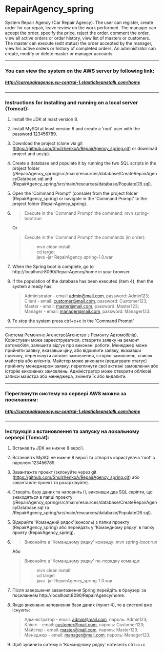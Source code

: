 # RepairAgency_spring

System Repair Agency (Car Repair Agency). The user can register, create order for
car repair, leave review on the work performed. The manager can accept the order, specify the price,
reject the order, comment the order, view all active orders or order history, view list of masters or customers.
The master can execute (edit status) the order accepted by the manager, view his active orders or
history of completed orders. An administrator can create, modify or delete master or manager accounts.
___
### You can view the system on the AWS server by following link:
##### http://carrepairagency.eu-central-1.elasticbeanstalk.com/home
___
### Instructions for installing and running on a local server (Tomcat):

1. Install the JDK at least version 8.
2. Install MySQl at least version 8 and create a 'root' user with the password 123456789.
3. Download the project (clone via git (https://github.com/ShulzhenkoA/RepairAgency_spring.git) or download
project and unzip).
4. Create a database and populate it by running the two SQL scripts in the project folder
(/RepairAgency_spring/src/main/resources/database/CreateRepairAgencyDatabase.sql and
/RepairAgency_spring/src/main/resources/database/PopulateDB.sql).
5. Open the 'Command Prompt' (console) from the project folder (RepairAgency_spring) or navigate in the 'Command Prompt' 
to the project folder (RepairAgency_spring).
6. > Execute in the 'Command Prompt' the command: mvn spring-boot:run
   
   Or

   > Execute in the 'Command Prompt' the commands (in order):
   >> mvn clean install  
   >> cd target  
   >> java -jar RepairAgency_spring-1.0.war
7. When the Spring boot is complete, go to http://localhost:8090/RepairAgency/home in your browser.
8. If the population of the database has been executed (item 4), then the system already has:
    > Administrator - email: admin@mail.com, password: Admin123;  
    Client - email: customer@mail.com, password: Customer123;  
    Master - email: master@mail.com, password: Master123;  
    Manager - email: manager@mail.com, password: Manager123.
9. To stop the system press ctrl+c+c in the 'Command Prompt' 
___
Система Ремонтне Агенство(Агенство з Ремонту Автомобілів). Користувач може зареєструватися, створити заявку на
ремонт автомобіля, залишити відгук про виконані роботи. Менеджер може прийняти заявку, вказавши ціну, або
відхилити заявку, вказавши причину, переглянути активні замовлення, історію замовлень, список майстрів або клієнтів.
Майстер може виконати (редагувати статус) прийняту менеджером заявку, переглянути свої активні замовлення або 
історію виконаних замовлень. Адміністратор може створити облікові записи майстра або менеджера, змінити їх або видалити.
___
### Переглянути систему на сервері AWS можна за посиланням:
##### http://carrepairagency.eu-central-1.elasticbeanstalk.com/home
___
### Інструкція з встановлення та запуску на локальному сервері (Tomcat):

1. Встановіть JDK не нижче 8 версії.
2. Встановіть MySQl не нижче 8 версії та створіть користувача 'root' з паролем 123456789.
3. Завантажте проект (зклонуйте через git (https://github.com/ShulzhenkoA/RepairAgency_spring.git) або завантажте
проект та розархівуйте).
4. Створіть базу даних та наповніть її, виконвши два SQL скріпти, що знаходяться в папці проекту 
(/RepairAgency_spring/src/main/resources/database/CreateRepairAgencyDatabase.sql та 
/RepairAgency_spring/src/main/resources/database/PopulateDB.sql).
5. Відкрийте 'Командний рядок'(консоль) з папки проекту (RepairAgency_spring) або перейдать у 'Командному рядку' в папку проету 
(RepairAgency_spring).
6. >Виконайте в 'Командному рядку' команду: mvn spring-boot:run  
   
   Або  

   >Виконайте в 'Командному рядку' по-порядку команди: 
   >>mvn clean install  
   >>cd target  
   >>java -jar RepairAgency_spring-1.0.war
7. Після завершення завантаження Spring перейдіть в браузері за посиланням http://localhost:8090/RepairAgency/home.
8. Якщо виконано наповнення бази даних (пункт 4), то в системі вже існують:  
    >Адміністратор - email: admin@mail.com, пароль: Admin123;  
    Клієнт - email: customer@mail.com, пароль: Customer123;  
    Майстер - email: master@mail.com, пароль: Master123;  
    Менеджер - email: manager@mail.com, пароль: Manager123.  
9. Щоб зупинити ситему в 'Командному рядку' натисніть ctrl+c+c

